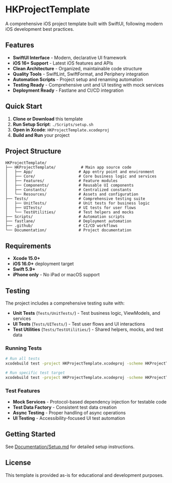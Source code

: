 # HKProjectTemplate

A comprehensive iOS project template built with SwiftUI, following modern iOS development best practices.

## Features

- **SwiftUI Interface** - Modern, declarative UI framework
- **iOS 16+ Support** - Latest iOS features and APIs
- **Clean Architecture** - Organized, maintainable code structure
- **Quality Tools** - SwiftLint, SwiftFormat, and Periphery integration
- **Automation Scripts** - Project setup and renaming automation
- **Testing Ready** - Comprehensive unit and UI testing with mock services
- **Deployment Ready** - Fastlane and CI/CD integration

## Quick Start

1. **Clone or Download** this template
2. **Run Setup Script**: `./Scripts/setup.sh`
3. **Open in Xcode**: `HKProjectTemplate.xcodeproj`
4. **Build and Run** your project

## Project Structure

```
HKProjectTemplate/
├── HKProjectTemplate/           # Main app source code
│   ├── App/                    # App entry point and environment
│   ├── Core/                   # Core business logic and services
│   ├── Features/               # Feature modules
│   ├── Components/             # Reusable UI components
│   ├── Constants/              # Centralized constants
│   └── Resources/              # Assets and configuration
├── Tests/                      # Comprehensive testing suite
│   ├── UnitTests/              # Unit tests for business logic
│   ├── UITests/                # UI tests for user flows
│   └── TestUtilities/          # Test helpers and mocks
├── Scripts/                    # Automation scripts
├── fastlane/                   # Deployment automation
├── .github/                    # CI/CD workflows
└── Documentation/              # Project documentation
```

## Requirements

- **Xcode 15.0+**
- **iOS 16.0+** deployment target
- **Swift 5.9+**
- **iPhone only** - No iPad or macOS support

## Testing

The project includes a comprehensive testing suite with:

- **Unit Tests** (`Tests/UnitTests/`) - Test business logic, ViewModels, and services
- **UI Tests** (`Tests/UITests/`) - Test user flows and UI interactions  
- **Test Utilities** (`Tests/TestUtilities/`) - Shared helpers, mocks, and test data

### Running Tests

```bash
# Run all tests
xcodebuild test -project HKProjectTemplate.xcodeproj -scheme HKProjectTemplate

# Run specific test target
xcodebuild test -project HKProjectTemplate.xcodeproj -scheme HKProjectTemplate -only-testing:UnitTests
```

### Test Features

- **Mock Services** - Protocol-based dependency injection for testable code
- **Test Data Factory** - Consistent test data creation
- **Async Testing** - Proper handling of async operations
- **UI Testing** - Accessibility-focused UI test automation

## Getting Started

See [Documentation/Setup.md](Documentation/Setup.md) for detailed setup instructions.

## License

This template is provided as-is for educational and development purposes.
